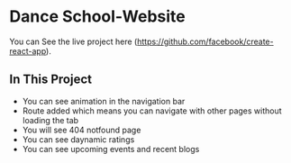# Dance School-Website

You can See the live project here (https://github.com/facebook/create-react-app).

## In This Project 

* You can see animation in the navigation bar 
* Route added which means you can navigate with other pages without loading the tab
* You will see 404 notfound page 
* You can see daynamic ratings 
* You can see upcoming events and recent blogs